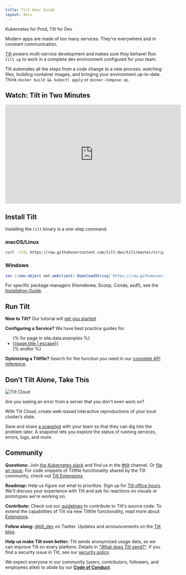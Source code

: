 ```yaml
---
title: Tilt User Guide
layout: docs
---
```


Kubernetes for Prod, Tilt for Dev

Modern apps are made of too many services. They're everywhere and in constant
communication.

[Tilt]({{site.landingurl}}/) powers multi-service development and makes sure they behave!
Run `tilt up` to work in a complete dev environment configured for your team.

Tilt automates all the steps from a code change to a new process: watching
files, building container images, and bringing your environment
up-to-date. Think `docker build && kubectl apply` or `docker-compose up`.

## Watch: Tilt in Two Minutes

<div class="Docs-video">
  <iframe width="560" height="315" src="https://www.youtube.com/embed/FSMc3kQgd5Y?controls=0" frameborder="0" allow="accelerometer; autoplay; encrypted-media; gyroscope; picture-in-picture" allowfullscreen></iframe>
</div>

## Install Tilt

Installing the `tilt` binary is a one-step command.

### macOS/Linux

```bash
curl -fsSL https://raw.githubusercontent.com/tilt-dev/tilt/master/scripts/install.sh | bash
```

### Windows

```powershell
iex ((new-object net.webclient).DownloadString('https://raw.githubusercontent.com/tilt-dev/tilt/master/scripts/install.ps1'))
```

For specific package managers (Homebrew, Scoop, Conda, asdf), see the [Installation Guide](install.html).

## Run Tilt

**New to Tilt?** Our tutorial will [get you started](tutorial.html).

**Configuring a Service?** We have best practice guides for:

<ul>
  {% for page in site.data.examples %}
    <li><a href="/{{page.href | escape}}">{{page.title | escape}}</a></li>
  {% endfor %}
</ul>

**Optimizing a Tiltfile?** Search for the function you need in our 
[complete API reference](api.html).

## Don’t Tilt Alone, Take This

<img src="/assets/svg/TiltCloud-illustration.svg" alt="Tilt Cloud" class="no-shadow u-marginBottomUnit">

Are you seeing an error from a server that you don't even work on?

With Tilt Cloud, create web-based interactive reproductions of your local cluster’s state.

Save and share [a snapshot](snapshots.html) with your team
so that they can dig into the problem later. A snapshot lets you explore the
status of running services, errors, logs, and more.

## Community

**Questions:** Join [the Kubernetes slack](http://slack.k8s.io) and
 find us in the [#tilt](https://kubernetes.slack.com/messages/CESBL84MV/)
 channel. Or [file an issue](https://github.com/tilt-dev/tilt/issues). For code snippets of Tiltfile functionality shared by the Tilt community, check out [Tilt Extensions](https://github.com/tilt-dev/tilt-extensions). 
 
**Roadmap:** Help us figure out what to prioritize. Sign up for [Tilt office
hours](https://calendly.com/han-yu/user-research). We'll discuss your experience
with Tilt and ask for reactions on visuals or prototypes we're working on.

**Contribute:** Check out our [guidelines](https://github.com/tilt-dev/tilt/blob/master/CONTRIBUTING.md) to contribute to Tilt's source code. To extend the capabilities of Tilt via new Tiltfile functionality, read more about [Extensions](extensions.html).

**Follow along:** [@tilt_dev](https://twitter.com/tilt_dev) on Twitter. Updates
and announcements on the [Tilt blog](https://blog.tilt.dev).

**Help us make Tilt even better:** Tilt sends anonymized usage data, so we can
improve Tilt on every platform. Details in ["What does Tilt
send?"](http://docs.tilt.dev/telemetry_faq.html). If you find a security issue
in Tilt, see our [security policy](https://github.com/tilt-dev/tilt/blob/master/SECURITY.md).

We expect everyone in our community (users, contributors, followers, and employees alike) to abide by our [**Code of Conduct**](code_of_conduct.html).

